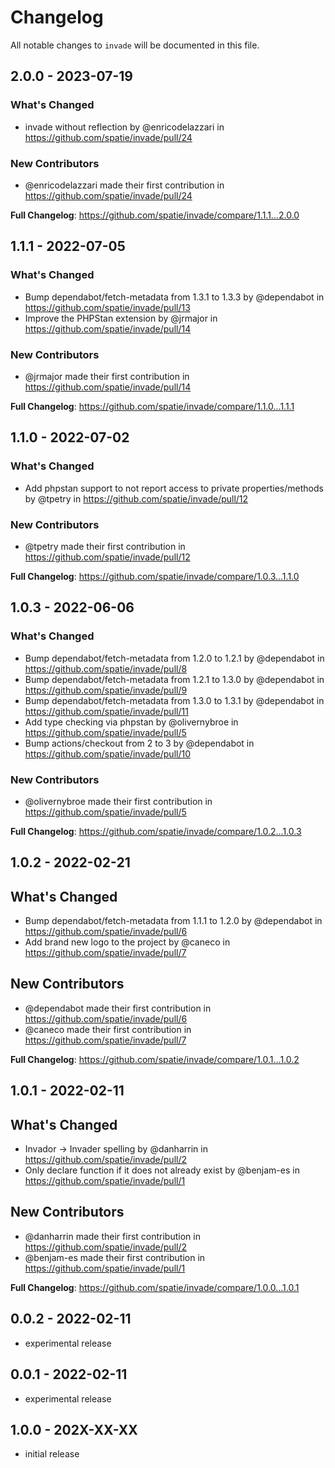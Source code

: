 # Changelog

All notable changes to `invade` will be documented in this file.

## 2.0.0 - 2023-07-19

### What's Changed

- invade without reflection by @enricodelazzari in https://github.com/spatie/invade/pull/24

### New Contributors

- @enricodelazzari made their first contribution in https://github.com/spatie/invade/pull/24

**Full Changelog**: https://github.com/spatie/invade/compare/1.1.1...2.0.0

## 1.1.1 - 2022-07-05

### What's Changed

- Bump dependabot/fetch-metadata from 1.3.1 to 1.3.3 by @dependabot in https://github.com/spatie/invade/pull/13
- Improve the PHPStan extension by @jrmajor in https://github.com/spatie/invade/pull/14

### New Contributors

- @jrmajor made their first contribution in https://github.com/spatie/invade/pull/14

**Full Changelog**: https://github.com/spatie/invade/compare/1.1.0...1.1.1

## 1.1.0 - 2022-07-02

### What's Changed

- Add phpstan support to not report access to private properties/methods by @tpetry in https://github.com/spatie/invade/pull/12

### New Contributors

- @tpetry made their first contribution in https://github.com/spatie/invade/pull/12

**Full Changelog**: https://github.com/spatie/invade/compare/1.0.3...1.1.0

## 1.0.3 - 2022-06-06

### What's Changed

- Bump dependabot/fetch-metadata from 1.2.0 to 1.2.1 by @dependabot in https://github.com/spatie/invade/pull/8
- Bump dependabot/fetch-metadata from 1.2.1 to 1.3.0 by @dependabot in https://github.com/spatie/invade/pull/9
- Bump dependabot/fetch-metadata from 1.3.0 to 1.3.1 by @dependabot in https://github.com/spatie/invade/pull/11
- Add type checking via phpstan by @olivernybroe in https://github.com/spatie/invade/pull/5
- Bump actions/checkout from 2 to 3 by @dependabot in https://github.com/spatie/invade/pull/10

### New Contributors

- @olivernybroe made their first contribution in https://github.com/spatie/invade/pull/5

**Full Changelog**: https://github.com/spatie/invade/compare/1.0.2...1.0.3

## 1.0.2 - 2022-02-21

## What's Changed

- Bump dependabot/fetch-metadata from 1.1.1 to 1.2.0 by @dependabot in https://github.com/spatie/invade/pull/6
- Add brand new logo to the project by @caneco in https://github.com/spatie/invade/pull/7

## New Contributors

- @dependabot made their first contribution in https://github.com/spatie/invade/pull/6
- @caneco made their first contribution in https://github.com/spatie/invade/pull/7

**Full Changelog**: https://github.com/spatie/invade/compare/1.0.1...1.0.2

## 1.0.1 - 2022-02-11

## What's Changed

- Invador -> Invader spelling by @danharrin in https://github.com/spatie/invade/pull/2
- Only declare function if it does not already exist by @benjam-es in https://github.com/spatie/invade/pull/1

## New Contributors

- @danharrin made their first contribution in https://github.com/spatie/invade/pull/2
- @benjam-es made their first contribution in https://github.com/spatie/invade/pull/1

**Full Changelog**: https://github.com/spatie/invade/compare/1.0.0...1.0.1

## 0.0.2 - 2022-02-11

- experimental release

## 0.0.1 - 2022-02-11

- experimental release

## 1.0.0 - 202X-XX-XX

- initial release
